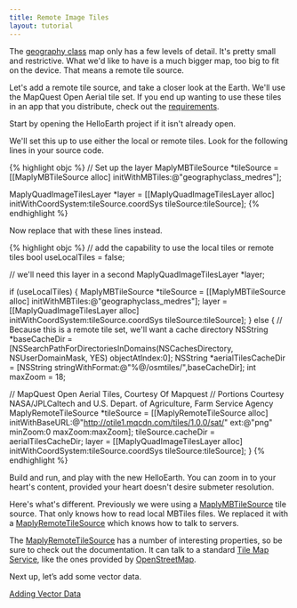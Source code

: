 ```yaml
---
title: Remote Image Tiles
layout: tutorial
---
```


The [geography class](http://a.tiles.mapbox.com/v3/mapbox.geography-class/page.html#4/0.00/0.00) map only has a few levels of detail. It's pretty small and restrictive.  What we'd like to have is a much bigger map, too big to fit on the device.  That means a remote tile source.

Let's add a remote tile source, and take a closer look at the Earth. We'll use the MapQuest Open Aerial tile set. If you end up wanting to use these tiles in an app that you distribute, check out the [requirements](http://developer.mapquest.com/web/products/open/map).

Start by opening the HelloEarth project if it isn't already open.  

We'll set this up to use either the local or remote tiles. Look for the following lines in your source code.

{% highlight objc %}
// Set up the layer
MaplyMBTileSource *tileSource = [[MaplyMBTileSource alloc] initWithMBTiles:@"geography­class_medres"];

MaplyQuadImageTilesLayer *layer = [[MaplyQuadImageTilesLayer alloc] initWithCoordSystem:tileSource.coordSys tileSource:tileSource];
{% endhighlight %}

Now replace that with these lines instead.

{% highlight objc %}
// add the capability to use the local tiles or remote tiles
bool useLocalTiles = false;

// we'll need this layer in a second
MaplyQuadImageTilesLayer *layer;

if (useLocalTiles)
{
  MaplyMBTileSource *tileSource = [[MaplyMBTileSource alloc] initWithMBTiles:@"geography­class_medres"];
  layer = [[MaplyQuadImageTilesLayer alloc] initWithCoordSystem:tileSource.coordSys tileSource:tileSource];
} else {
  // Because this is a remote tile set, we'll want a cache directory
  NSString *baseCacheDir = [NSSearchPathForDirectoriesInDomains(NSCachesDirectory, NSUserDomainMask, YES) objectAtIndex:0];
  NSString *aerialTilesCacheDir = [NSString stringWithFormat:@"%@/osmtiles/",baseCacheDir];
  int maxZoom = 18;

  // MapQuest Open Aerial Tiles, Courtesy Of Mapquest
  // Portions Courtesy NASA/JPL­Caltech and U.S. Depart. of Agriculture, Farm Service Agency
  MaplyRemoteTileSource *tileSource = [[MaplyRemoteTileSource alloc] initWithBaseURL:@"http://otile1.mqcdn.com/tiles/1.0.0/sat/" ext:@"png" minZoom:0 maxZoom:maxZoom];
  tileSource.cacheDir = aerialTilesCacheDir;
  layer = [[MaplyQuadImageTilesLayer alloc] initWithCoordSystem:tileSource.coordSys tileSource:tileSource];
}
{% endhighlight %}

Build and run, and play with the new HelloEarth. You can zoom in to your heart's content, provided your heart doesn't desire sub­meter resolution.

Here's what's different. Previously we were using a [MaplyMBTileSource](http://mousebird.github.io/WhirlyGlobe/documentation/2_3/Classes/MaplyMBTileSource.html) tile source.  That only knows how to read local MBTiles files.  We replaced it with a [MaplyRemoteTileSource](http://mousebird.github.io/WhirlyGlobe/documentation/2_3/Classes/MaplyRemoteTileSource.html) which knows how to talk to servers.

The [MaplyRemoteTileSource](http://mousebird.github.io/WhirlyGlobe/documentation/2_3/Classes/MaplyRemoteTileSource.html) has a number of interesting properties, so be sure to check out the documentation.  It can talk to a standard [Tile Map Service](http://wiki.openstreetmap.org/wiki/TMS), like the ones provided by [OpenStreetMap](http://www.openstreetmap.org/).

Next up, let’s add some vector data.

[Adding Vector Data](adding_vector_data.html)
